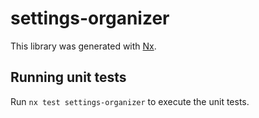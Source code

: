 # settings-organizer

This library was generated with [Nx](https://nx.dev).

## Running unit tests

Run `nx test settings-organizer` to execute the unit tests.

